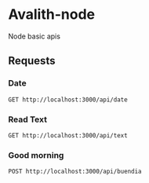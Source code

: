 # Avalith-node
Node basic apis

## Requests
### Date
    GET http://localhost:3000/api/date

### Read Text
    GET http://localhost:3000/api/text

### Good morning
    POST http://localhost:3000/api/buendia